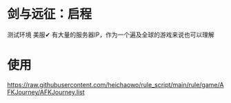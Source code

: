 # 剑与远征：启程
测试环境 美服✔
有大量的服务器IP，作为一个遍及全球的游戏来说也可以理解

# 使用
https://raw.githubusercontent.com/heichaowo/rule_script/main/rule/game/AFKJourney/AFKJourney.list
